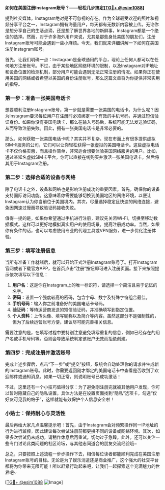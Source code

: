 **如何在美国注册Instagram账号？——轻松几步搞定[[TG💪+ @esim1088](https://t.me/s/esim1088)]**

提到社交媒体，Instagram绝对是不可忽视的存在。作为全球最受欢迎的照片和视频分享平台之一，Instagram拥有海量用户，每天都有无数新内容被上传。无论你是想分享自己的生活点滴，还是想了解世界各地的新鲜事，Instagram都是一个绝佳的选择。然而，对于许多海外用户来说，尤其是那些身处美国的朋友们，注册Instagram账号可能会遇到一些小麻烦。今天，我们就来详细讲解一下如何在美国注册Instagram账号。

首先，让我们明确一点：Instagram是全球通用的平台，理论上任何人都可以在任何地方注册账号。不过，由于某些地区网络环境的限制，以及Instagram对IP地址和设备位置的检测机制，部分用户可能会遇到无法正常注册的情况。如果你正在使用美国的网络或者希望以美国的身份注册账号，那么这篇文章将为你提供非常实用的指导。

### 第一步：准备一张美国电话卡

想要顺利注册Instagram账号，第一步就是需要一张美国的电话卡。为什么呢？因为Instagram要求每位用户在注册时必须绑定一个有效的手机号码，并通过短信验证身份。如果你没有美国电话卡，那么在输入号码后，系统可能无法发送验证码，从而导致注册失败。因此，拥有一张美国电话卡是非常必要的。

那么，如何获取一张美国电话卡呢？其实并不复杂。现在市面上有很多提供虚拟SIM卡服务的公司，它们可以让你轻松获得一张虚拟的美国电话卡。这些虚拟电话卡不仅价格实惠，而且操作简单，非常适合想要体验美国网络服务的用户。比如，通过某知名虚拟SIM卡平台，你可以直接在线购买并激活一张美国电话卡，然后将其用于Instagram注册。

### 第二步：选择合适的设备与网络

除了电话卡之外，设备和网络也是影响注册成功的重要因素。首先，确保你的设备支持国际访问功能。这意味着你需要能够切换到美国地区的网络环境，以便让Instagram认为你当前位于美国境内。其次，尽量选择稳定且快速的网络连接，避免因网速过慢而导致验证码接收失败。

值得一提的是，如果你希望通过手机进行注册，建议先关闭Wi-Fi，切换至移动数据模式。这样可以更好地模拟真实用户的使用场景，提高注册成功率。当然，如果你有条件的话，也可以考虑使用专业的代理工具或VPN服务，进一步优化注册体验。

### 第三步：填写注册信息

当所有准备工作就绪后，就可以开始正式注册Instagram账号了。打开Instagram官网或者下载官方APP，在首页点击“注册”按钮即可进入注册页面。接下来按照提示依次填写以下信息：

1. **用户名**：这是你在Instagram上的唯一标识符，请选择一个简洁且易于记忆的名字。
2. **密码**：设置一个强度较高的密码，包含字母、数字及特殊字符组合最佳。
3. **手机号码**：输入你之前准备好的美国电话卡号码。
4. **验证码**：等待运营商发送的短信验证码，并准确填写到指定位置。
5. **个人资料**：上传头像、填写昵称以及简介等内容。虽然这部分不是强制性的，但为了后续运营账号方便，建议尽可能完善相关信息。

需要注意的是，在填写过程中要特别注意避免填写重复的信息，例如已经存在的用户名或手机号码等。否则会导致系统判定该账户无效而拒绝创建。

### 第四步：完成注册并激活账号

完成上述步骤后，点击“下一步”或“提交”按钮，系统会自动处理你的请求并生成新的Instagram账号。此时，你需要返回刚才绑定的美国电话卡中查看是否收到了欢迎邮件或通知消息。如果一切正常，则说明账号已成功激活！

不过，这里还有一个小技巧值得分享：为了避免刚注册完就被其他用户发现，你可以暂时隐藏自己的隐私设置。具体方法是在设置页面找到“隐私”选项卡，勾选“仅好友可见我的帖子”，这样就能有效保护个人信息安全啦！

### 小贴士：保持耐心与灵活性

最后再给大家几点温馨提示吧！首先，由于Instagram会对频繁操作同一IP地址的行为进行监控，因此建议每次尝试注册前都更换不同的设备或网络环境。其次，如果多次尝试仍未成功，请稍作休息后再重试，切勿过于急躁。此外，还可以关注一些专门讨论此类问题的社区论坛，与其他志同道合的朋友交流经验哦~

总之，只要按照上述流程一步步操作下去，相信每位读者都能顺利完成在美国注册Instagram账号的目标。无论是为了娱乐消遣还是商业推广，这个强大的社交平台都将为你带来无限可能！所以赶紧行动起来吧，让我们一起探索这个充满魅力的世界吧~

[[TG💪+ @esim1088](https://t.me/s/esim1088) ![Image](https://i.postimg.cc/4NQfJmqS/Snipaste-2025-05-13-00-14-12.png)]